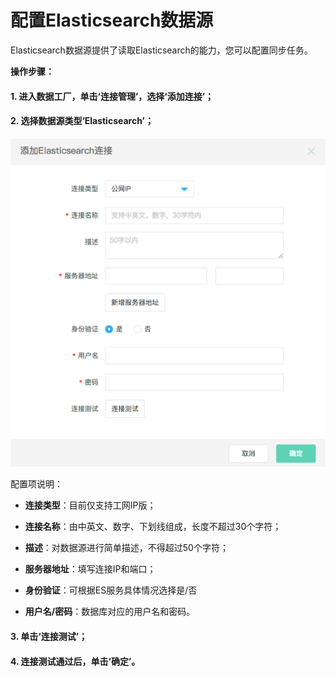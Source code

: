 # 配置Elasticsearch数据源

Elasticsearch数据源提供了读取Elasticsearch的能力，您可以配置同步任务。

**操作步骤：**

#### 1. 进入数据工厂，单击‘连接管理’，选择‘添加连接’；

#### 2. 选择数据源类型‘Elasticsearch’；

![es数据源连接](../../../../../image/Data-Integration/es-connection.png)

配置项说明：

* **连接类型**：目前仅支持工网IP版；

* **连接名称**：由中英文、数字、下划线组成，长度不超过30个字符；

* **描述**：对数据源进行简单描述，不得超过50个字符；

* **服务器地址**：填写连接IP和端口；

* **身份验证**：可根据ES服务具体情况选择是/否

* **用户名/密码**：数据库对应的用户名和密码。

#### 3. 单击‘连接测试’；

#### 4. 连接测试通过后，单击‘确定’。
